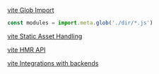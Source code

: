 [vite Glob Import](https://vitejs.dev/guide/features.html#glob-import)

```javascript
const modules = import.meta.glob('./dir/*.js')

```

[vite Static Asset Handling](https://vitejs.dev/guide/assets.html)

[vite HMR API](https://vitejs.dev/guide/api-hmr.html)

[vite Integrations with backends](https://github.com/vitejs/awesome-vite#integrations-with-backends)

